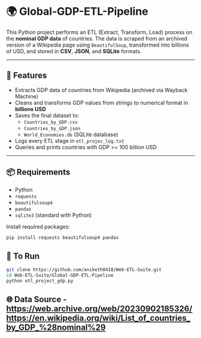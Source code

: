 # 🌍 Global-GDP-ETL-Pipeline

This Python project performs an ETL (Extract, Transform, Load) process on the **nominal GDP data** of countries. The data is scraped from an archived version of a Wikipedia page using `BeautifulSoup`, transformed into billions of USD, and stored in **CSV**, **JSON**, and **SQLite** formats.

---

## 🔧 Features

- Extracts GDP data of countries from Wikipedia (archived via Wayback Machine)
- Cleans and transforms GDP values from strings to numerical format in **billions USD**
- Saves the final dataset to:
  - `Countries_by_GDP.csv`
  - `Countries_by_GDP.json`
  - `World_Economies.db` (SQLite database)
- Logs every ETL stage in `etl_projec_log.txt`
- Queries and prints countries with GDP >= 100 billion USD

---

## 📦 Requirements

- Python
- `requests`
- `beautifulsoup4`
- `pandas`
- `sqlite3` (standard with Python)

Install required packages:

```bash
pip install requests beautifulsoup4 pandas
```

## 🚀 To Run

```bash
git clone https://github.com/aniketh0418/Web-ETL-Suite.git
cd Web-ETL-Suite/Global-GDP-ETL-Pipeline
python etl_project_gdp.py
```

## 🌐 Data Source - https://web.archive.org/web/20230902185326/https://en.wikipedia.org/wiki/List_of_countries_by_GDP_%28nominal%29
